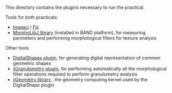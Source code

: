 This directory contains the plugins necessary to run the practical.

Tools for both practicals:
* [ImageJ](https://imagej.nih.gov/ij/index.html) / [Fiji](https://imagej.net/software/fiji/)
* [MorphoLibJ library](https://imagej.net/plugins/morpholibj) (installed in BAND platform), for measuring perimeters and performing morphological filters for texture analysis

Other tools 
* [DigitalShapes plugin](https://github.com/ijtools/ijDigiShapes), for generating digital representation of common geometric shapes
* [ijGranulometry plugin](https://github.com/ijtools/ijGranulometry), for performing automatically all the morphological filter operations required to perform granulometry analysis
* [ijGeometry library](https://github.com/ijtools/ijGeometry) , the geometry computing kernel used by the DigitalShape plugin

   
